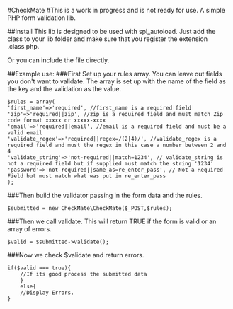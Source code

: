 #CheckMate
#This is a work in progress and is not ready for use.
A simple PHP form validation lib.

##Install
This lib is designed to be used with spl_autoload.  Just add the class to your lib folder and make sure that you register the extension .class.php.

Or you can include the file directly.

##Example use:
###First Set up your rules array.  You can leave out fields you don't want to validate.
The array is set up with the name of the field as the key and the validation as the value.
```
$rules = array(
'first_name'=>'required', //first_name is a required field
'zip'=>'required||zip', //zip is a required field and must match Zip code format xxxxx or xxxxx-xxxx
'email'=>'required||email', //email is a required field and must be a valid email
'validate_regex'=>'required||regex=/(2|4)/', //validate_regex is a required field and must the regex in this case a number between 2 and 4
'validate_string'=>'not-required||match=1234', // validate_string is not a required field but if supplied must match the string '1234'
'password'=>'not-required||same_as=re_enter_pass', // Not a Required Field but must match what was put in re_enter_pass
);
```
###Then build the validator passing in the form data and the rules.

```
$submitted = new CheckMate\CheckMate($_POST,$rules);
```

###Then we call validate. This will return TRUE if the form is valid or an array of errors.
```
$valid = $submitted->validate();
```

###Now we check $validate and return errors.

```
if($valid === true){
	//If its good process the submitted data	
	}
	else{
	//Display Errors.
}
```